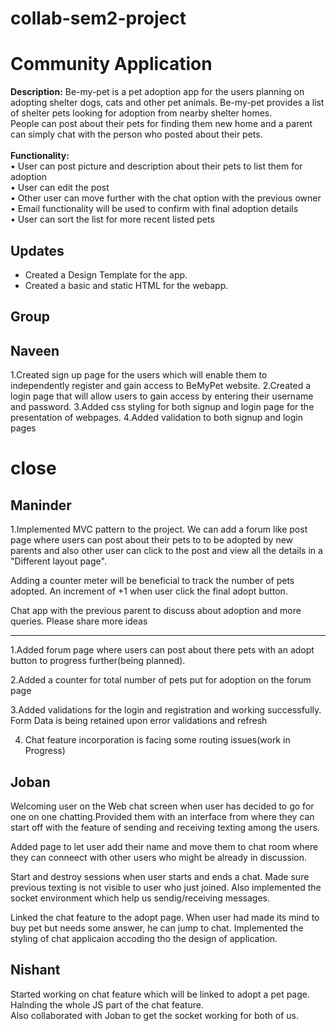 # collab-sem2-project

# Community Application
**Description:** Be-my-pet is a pet adoption app for the users planning on adopting shelter dogs, cats and other pet animals. Be-my-pet provides a list of shelter pets looking for adoption from nearby shelter homes.\
People can post about their pets for finding them new home and a parent can simply chat with the person who posted about their pets.\
\
**Functionality:** \
•	User can post picture and description about their pets to list them for adoption\
•	User can edit the post\
•	Other user can move further with the chat option with the previous owner\
•	Email functionality will be used to confirm with final adoption details\
•	User can sort the list for more recent listed pets

## Updates
- Created a Design Template for the app.
- Created a basic and static HTML for the webapp. 

## Group
## Naveen
1.Created sign up page for the users which will enable them to independently register and gain access to BeMyPet website.
2.Created a login page that will allow users to gain access by entering their username and password.
3.Added css styling for both signup and login page for the presentation of webpages.
4.Added validation to both signup and login pages
# close

## Maninder
1.Implemented MVC pattern to the project. We can add a forum like post page where users can post about their pets to to be adopted by new parents and also other user can click to the post and view all the details in a "Different layout page".

Adding a counter meter will be beneficial to track the number of pets adopted. An increment of +1 when user click the final adopt button.

Chat app with the previous parent to discuss about adoption and more queries.
Please share more ideas

-----------------------------------------------------------------

1.Added forum page where users can post about there pets with an adopt button to progress further(being planned).

2.Added a counter for total number of pets put for adoption on the forum page

3.Added validations for the login and registration and working successfully.
Form Data is being retained upon error validations and refresh

4. Chat feature incorporation is facing some routing issues(work in Progress)

## Joban
Welcoming user on the Web chat screen when user has decided to go for one on one chatting.Provided them with an interface from  where they can start off with the feature of sending and receiving texting among the users.

Added page to let user add their name and move them to chat room where they can conneect with other users who might be already in discussion.

Start and destroy sessions when user starts and ends a chat. Made sure previous texting is not visible to user who just joined. Also implemented the socket environment which help us sendig/receiving messages.

Linked the chat feature to the adopt page. When user had made its mind to buy pet but needs some answer, he can jump to chat.
Implemented the styling of chat applicaion accoding tho the design of application.

  

## Nishant
Started working on chat feature which will be linked to adopt a pet page.   
Halnding the whole JS part of the chat feature.     
Also collaborated with Joban to get the socket working for both of us.  

